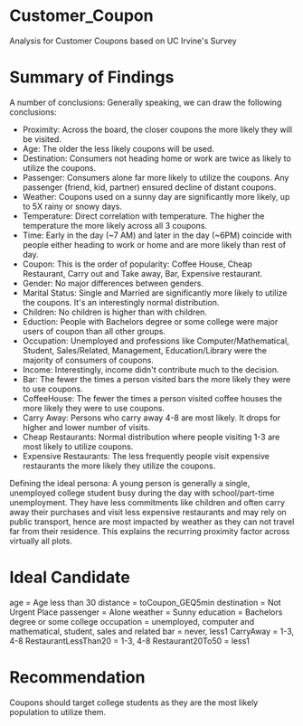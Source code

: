 # Customer_Coupon
Analysis for Customer Coupons based on UC Irvine's Survey

# Summary of Findings
A number of conclusions:
Generally speaking, we can draw the following conclusions:

* Proximity: Across the board, the closer coupons the more likely they will be visited. 
* Age: The older the less likely coupons will be used.
* Destination: Consumers not heading home or work are twice as likely to utilize the coupons.
* Passenger: Consumers alone far more likely to utilize the coupons. Any passenger (friend, kid, partner) ensured decline of distant coupons.
* Weather: Coupons used on a sunny day are significantly more likely, up to 5X rainy or snowy days.
* Temperature: Direct correlation with temperature. The higher the temperature the more likely across all 3 coupons.
* Time: Early in the day (~7 AM) and later in the day (~6PM) coincide with people either heading to work or home and are more likely than rest of day.
* Coupon: This is the order of popularity: Coffee House, Cheap Restaurant, Carry out and Take away, Bar, Expensive restaurant.
* Gender: No major differences between genders.
* Marital Status: Single and Married are significantly more likely to utilize the coupons. It's an interestingly normal distribution.
* Children: No children is higher than with children.
* Eduction: People with Bachelors degree or some college were major users of coupon than all other groups. 
* Occupation: Unemployed and professions like Computer/Mathematical, Student, Sales/Related, Management, Education/Library were the majority of consumers of coupons.
* Income: Interestingly, income didn't contribute much to the decision.
* Bar: The fewer the times a person visited bars the more likely they were to use coupons.
* CoffeeHouse: The fewer the times a person visited coffee houses the more likely they were to use coupons.
* Carry Away: Persons who carry away 4-8 are most likely. It drops for higher and lower number of visits.
* Cheap Restaurants: Normal distribution where people visiting 1-3 are most likely to utilize coupons.
* Expensive Restaurants: The less frequently people visit expensive restaurants the more likely they utilize the coupons.

Defining the ideal persona: A young person is generally a single, unemployed college student busy during the day with school/part-time unemployment.
They have less commitments like children and often carry away their purchases and visit less expensive restaurants and may rely on public transport, hence 
are most impacted by weather as they can not travel far from their residence. This explains the recurring proximity factor across virtually all plots.

# Ideal Candidate
age = Age less than 30
distance = toCoupon_GEQ5min
destination = Not Urgent Place
passenger = Alone
weather = Sunny
education = Bachelors degree or some college
occupation = unemployed, computer and mathematical, student, sales and related
bar = never, less1
CarryAway = 1-3, 4-8
RestaurantLessThan20 = 1-3, 4-8
Restaurant20To50 = less1

# Recommendation
Coupons should target college students as they are the most likely population to utilize them.

